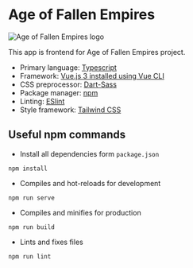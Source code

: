 # Age of Fallen Empires

![Age of Fallen Empires logo](public/favicon.ico)

This app is frontend for Age of Fallen Empires project.

- Primary language: [Typescript](https://www.typescriptlang.org/)
- Framework: [Vue.js 3 installed using Vue CLI](https://v3.vuejs.org/)
- CSS preprocessor: [Dart-Sass](https://sass-lang.com/dart-sass)
- Package manager: [npm](https://www.npmjs.com/)
- Linting: [ESlint](https://eslint.org/)
- Style framework: [Tailwind CSS](https://tailwindcss.com/)

## Useful npm commands

- Install all dependencies form `package.json`

```
npm install
```

- Compiles and hot-reloads for development

```
npm run serve
```

- Compiles and minifies for production

```
npm run build
```

- Lints and fixes files

```
npm run lint
```
